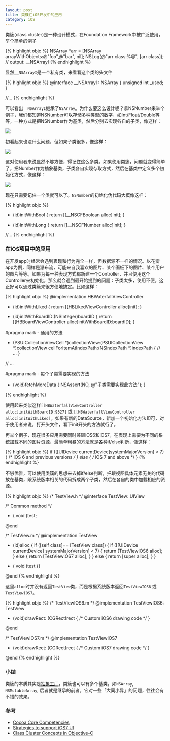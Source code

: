 ```yaml
---
layout: post
title: 类簇在iOS开发中的应用
category: iOS
---
```


类簇(class cluster)是一种设计模式，在Foundation Framework中被广泛使用，举个简单的例子

{% highlight objc %}
NSArray *arr = [NSArray arrayWithObjects:@"foo",@"bar", nil];
NSLog(@"arr class:%@", [arr class]);
// output: __NSArrayI
{% endhighlight %}

显然`__NSArrayI`是一个私有类，来看看这个类的头文件

{% highlight objc %}
@interface __NSArrayI : NSArray {
    unsigned int _used;
}

//...
{% endhighlight %}

可以看出`__NSArrayI`继承了`NSArray`。为什么要这么设计呢？拿NSNumber来举个例子，我们都知道NSNumber可以存储多种类型的数字，如Int/Float/Double等等，一种方式是把NSNumber作为基类，然后分别去实现各自的子类，像这样：

![](https://developer.apple.com/library/ios/documentation/general/conceptual/CocoaEncyclopedia/Art/cluster1.gif)

初看起来也没什么问题，但如果子类很多，像这样：

![](https://developer.apple.com/library/ios/documentation/general/conceptual/CocoaEncyclopedia/Art/cluster2.gif)

这对使用者来说显然不够方便，得记住这么多类。如果使用类簇，问题就变得简单了，把Number作为抽象基类，子类各自实现存取方式，然后在基类中定义多个初始化方式，像这样：

![](https://developer.apple.com/library/ios/documentation/general/conceptual/CocoaEncyclopedia/Art/cluster3.gif)

现在只需要记住一个类就可以了。`NSNumber`的初始化伪代码大概像这样：

{% highlight objc %}
- (id)initWithBool
{
	return [[__NSCFBoolean alloc]init];
}

- (id)initWithLong
{
	return [[__NSCFNumber alloc]init];
}

//...
{% endhighlight %}

### 在iOS项目中的应用

在开发app时经常会遇到表现和行为完全一样，但数据源不一样的情况。以花瓣app为例，同样是瀑布流，可能来自我喜欢的图片、某个画板下的图片、某个用户的图片等等。如果为每一种表现方式都新建一个Controller，并且使用这个Controller来初始化，那么就会遇到最开始提到的问题：子类太多，使用不便。这正好可以通过类簇来很方便地搞定。比如这样：

{% highlight objc %}
@implementation HBWaterfallViewController
- (id)initWithLiked
{
	return [[HBLikedViewController alloc]init];
}

- (id)initWithBoardID:(NSInteger)boardID
{
	return [[HBBoardViewController alloc]initWithBoardID:boardID];
}

#pragma mark - 通用的方法

- (PSUICollectionViewCell *)collectionView:(PSUICollectionView *)collectionView
                    cellForItemAtIndexPath:(NSIndexPath *)indexPath
{
	// ...
}

// ...

#pragma mark - 每个子类需要实现的方法

- (void)fetchMoreData
{
    NSAssert(NO, @"子类需要实现此方法");
}

{% endhighlight %}

使用起来类似这样`[[HBWaterfallViewController alloc]initWithBoardID:9527]` 或 `[[HBWaterfallViewController alloc]initWithLiked]`。如果有新的DataSource，新加一个初始化方法即可，对于使用者来说，打开头文件，看下init开头的方法就行了。

再举个例子，现在很多应用需要同时兼顾iOS6和iOS7，在表现上需要为不同的系统加载不同的图片资源，最简单粗暴的方法就是各种if/else判断，像这样：

{% highlight objc %}
if ([[UIDevice currentDevice]systemMajorVersion] < 7)
{
    /* iOS 6 and previous versions */
}
else
{
    /* iOS 7 and above */
}
{% endhighlight %}

不够优雅，可以使用类簇的思想来去掉if/else判断，把跟视图具体元素无关的代码放在基类，跟系统版本相关的代码拆成两个子类，然后在各自的类中加载相应的资源。

{% highlight objc %}
/* TestView.h */
@interface TestView: UIView

/* Common method */
- ( void )test;

@end

/* TestView.m */
@implementation TestView

+ (id)alloc
{
    if ([self class]== [TestView class])
    {
        if ([[UIDevice currentDevice] systemMajorVersion] < 7)
        {
            return [TestViewIOS6 alloc];
        }
        else
        {
            return [TestViewIOS7 alloc];
        }
    }
    else
    {
        return [super alloc];
    }
}

- ( void )test
{}

@end
{% endhighlight %}

这里`alloc`时并没有返回`TestView`类，而是根据系统版本返回`TestViewIOS6` 或 `TestViewIOS7`。

{% highlight objc %}
/* TestViewIOS6.m */
@implementation TestViewIOS6: TestView

- (void)drawRect: (CGRect)rect
{
    /* Custom iOS6 drawing code */
}

@end

/* TestViewIOS7.m */
@implementation TestViewIOS7

- (void)drawRect: (CGRect)rect
{
    /* Custom iOS7 drawing code */
}

@end
{% endhighlight %}

### 小结

类簇的本质其实是[抽象工厂](http://zh.wikipedia.org/wiki/%E6%8A%BD%E8%B1%A1%E5%B7%A5%E5%8E%82)，类簇也可以有多个基类，如`NSArray`, `NSMutableArray`, 后者就是继承的前者。它对一些「大同小异」的问题，往往会有不错的效果。

### 参考

* [Cocoa Core Competencies](https://developer.apple.com/library/mac/documentation/general/conceptual/devpedia-cocoacore/ClassCluster.html)
* [Strategies to support iOS7 UI](http://www.noxeos.com/2013/06/18/strategies-support-ios7-ui/)
* [Class Cluster Concepts in Objective-C](https://developer.apple.com/library/ios/documentation/general/conceptual/CocoaEncyclopedia/ClassClusters/ClassClusters.html)
